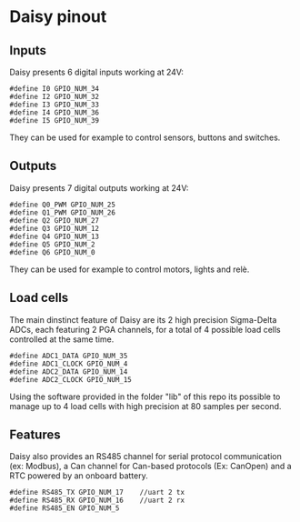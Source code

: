 # Daisy pinout
## Inputs
Daisy presents 6 digital inputs working at 24V:
```
#define I0 GPIO_NUM_34  
#define I2 GPIO_NUM_32  
#define I3 GPIO_NUM_33  
#define I4 GPIO_NUM_36  
#define I5 GPIO_NUM_39  
```
They can be used for example to control sensors, buttons and switches.
## Outputs
Daisy presents 7 digital outputs working at 24V:
```
#define Q0_PWM GPIO_NUM_25  
#define Q1_PWM GPIO_NUM_26  
#define Q2 GPIO_NUM_27 
#define Q3 GPIO_NUM_12  
#define Q4 GPIO_NUM_13  
#define Q5 GPIO_NUM_2   
#define Q6 GPIO_NUM_0   
```
They can be used for example to control motors, lights and relè.
## Load cells
The main dinstinct feature of Daisy are its 2 high precision Sigma-Delta ADCs, each featuring 2 PGA channels, for a total of 4 possible load cells controlled at the same time.
```
#define ADC1_DATA GPIO_NUM_35
#define ADC1_CLOCK GPIO_NUM_4
#define ADC2_DATA GPIO_NUM_14
#define ADC2_CLOCK GPIO_NUM_15
```
Using the software provided in the folder "lib" of this repo its possible to manage up to 4 load cells with high precision at 80 samples per second.
## Features
Daisy also provides an RS485 channel for serial protocol communication (ex: Modbus), a Can channel for Can-based protocols (Ex: CanOpen) and a RTC powered by an onboard battery.
```
#define RS485_TX GPIO_NUM_17    //uart 2 tx
#define RS485_RX GPIO_NUM_16    //uart 2 rx
#define RS485_EN GPIO_NUM_5
```
